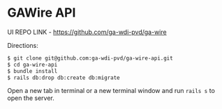 # GAWire API

UI REPO LINK - https://github.com/ga-wdi-pvd/ga-wire

Directions:

```bash
$ git clone git@github.com:ga-wdi-pvd/ga-wire-api.git
$ cd ga-wire-api
$ bundle install
$ rails db:drop db:create db:migrate
```

Open a new tab in terminal or a new terminal window and run `rails s` to open the server. 
